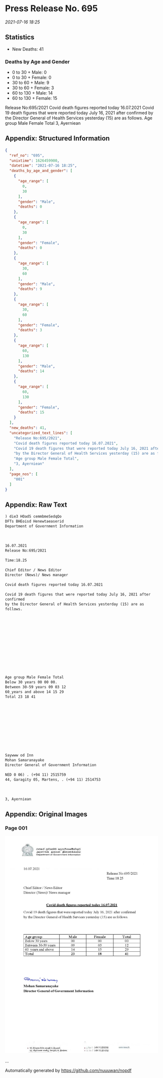
# Press Release No. 695
*2021-07-16 18:25*
## Statistics
* New Deaths: 41
### Deaths by Age and Gender
* 0 to 30 + Male: 0
* 0 to 30 + Female: 0
* 30 to 60 + Male: 9
* 30 to 60 + Female: 3
* 60 to 130 + Male: 14
* 60 to 130 + Female: 15


Release No:695/2021
Covid death figures reported today 16.07.2021
Covid 19 death figures that were reported today July 16, 2021 after confirmed
by the Director General of Health Services yesterday (15) are as follows.
Age group Male Female Total
3, Ayerniean

## Appendix: Structured Information
```json
{
  "ref_no": "695",
  "unixtime": 1626459900,
  "datetime": "2021-07-16 18:25",
  "deaths_by_age_and_gender": [
    {
      "age_range": [
        0,
        30
      ],
      "gender": "Male",
      "deaths": 0
    },
    {
      "age_range": [
        0,
        30
      ],
      "gender": "Female",
      "deaths": 0
    },
    {
      "age_range": [
        30,
        60
      ],
      "gender": "Male",
      "deaths": 9
    },
    {
      "age_range": [
        30,
        60
      ],
      "gender": "Female",
      "deaths": 3
    },
    {
      "age_range": [
        60,
        130
      ],
      "gender": "Male",
      "deaths": 14
    },
    {
      "age_range": [
        60,
        130
      ],
      "gender": "Female",
      "deaths": 15
    }
  ],
  "new_deaths": 41,
  "uncategorized_text_lines": [
    "Release No:695/2021",
    "Covid death figures reported today 16.07.2021",
    "Covid 19 death figures that were reported today July 16, 2021 after confirmed",
    "by the Director General of Health Services yesterday (15) are as follows.",
    "Age group Male Female Total",
    "3, Ayerniean"
  ],
  "page_nos": [
    "001"
  ]
}
```

## Appendix: Raw Text
```text
) die3 HOadS cemmbmeSedqQo
DFTs BHEoisd Henewtaeaserid
Department of Government Information

 

16.07.2021
Release No:695/2021

Time:18.25

Chief Editor / News Editor
Director (News)/ News manager

Covid death figures reported today 16.07.2021

Covid 19 death figures that were reported today July 16, 2021 after confirmed
by the Director General of Health Services yesterday (15) are as follows.

 

 

 

 

 

 

Age group Male Female Total
Below 30 years 00 00 00.
Between 30-59 years 09 03 12
60_years and above 14 15 29
Total 23 18 41

 

 

 

 

 

Saywww od Inn
Mohan Samaranayake
Director General of Government Information

NED 0 06) . (+94 11) 2515759
44, Garagity 05, Martens, . (+94 11) 2514753

   

3, Ayerniean

```

## Appendix: Original Images

### Page 001

![page_no](https://raw.githubusercontent.com/nuuuwan/nopdf_data/main/nopdf.dgigovlk.ref695.page001.jpeg)
        

...

Automatically generated by https://github.com/nuuuwan/nopdf

    
    
